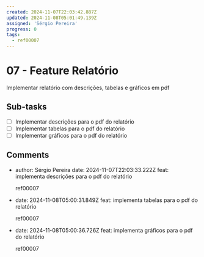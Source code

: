 ```yaml
---
created: 2024-11-07T22:03:42.887Z
updated: 2024-11-08T05:01:49.139Z
assigned: 'Sérgio Pereira'
progress: 0
tags:
  - ref00007
---
```


# 07 - Feature Relatório

Implementar relatório com descrições, tabelas e gráficos em pdf

## Sub-tasks

- [ ] Implementar descrições para o pdf do relatório
- [ ] Implementar tabelas para o pdf do relatório
- [ ] Implementar gráficos para o pdf do relatório

## Comments

- author: Sérgio Pereira
  date: 2024-11-07T22:03:33.222Z
  feat: implementa descrições para o pdf do relatório
  
  ref00007
- date: 2024-11-08T05:00:31.849Z
  feat: implementa tabelas para o pdf do relatório
  
  ref00007
- date: 2024-11-08T05:00:36.726Z
  feat: implementa gráficos para o pdf do relatório
  
  ref00007
